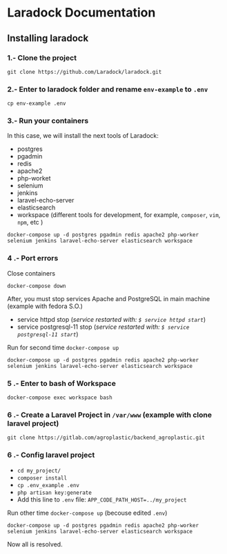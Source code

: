 # Laradock Documentation

## Installing laradock

### 1.- Clone the project

```git clone https://github.com/Laradock/laradock.git```

### 2.- Enter to laradock folder and rename ```env-example``` to ```.env```

```cp env-example .env ```

### 3.- Run your containers

In this case, we will install the next tools of Laradock:

- postgres
- pgadmin
- redis
- apache2
- php-worket
- selenium
- jenkins
- laravel-echo-server
- elasticsearch
- workspace (different tools for development, for example, ```composer```, ```vim```, ```npm```, etc )

```docker-compose up -d postgres pgadmin redis apache2 php-worker selenium jenkins laravel-echo-server elasticsearch workspace```

### 4 .- Port errors

Close containers

```docker-compose down```

After, you must stop services Apache and PostgreSQL in main machine (example with fedora S.O.)

- service httpd stop (*service restarted with: ```$ service httpd start```*)
- service postgresql-11 stop (*service restarted with: ```$ service postgresql-11 start```*)

Run for second time ```docker-compose up```

```docker-compose up -d postgres pgadmin redis apache2 php-worker selenium jenkins laravel-echo-server elasticsearch workspace```

### 5 .- Enter to bash of Workspace

```docker-compose exec workspace bash```

### 6 .- Create a Laravel Project in ```/var/www``` (example with clone laravel project)  

```git clone https://gitlab.com/agroplastic/backend_agroplastic.git```

### 6 .- Config laravel project

- ```cd my_project/```
- ```composer install```
- ```cp .env_example .env```
- ```php artisan key:generate``` 
- Add this line to ```.env``` file: ```APP_CODE_PATH_HOST=../my_project```

Run other time ```docker-compose up``` (becouse edited ```.env```)

```docker-compose up -d postgres pgadmin redis apache2 php-worker selenium jenkins laravel-echo-server elasticsearch workspace```

Now all is resolved.